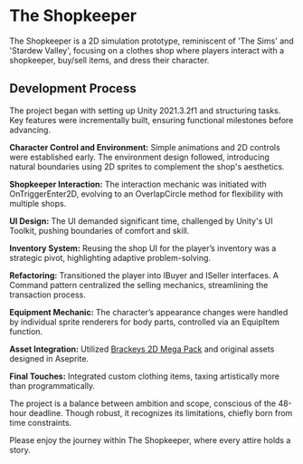 # The Shopkeeper

The Shopkeeper is a 2D simulation prototype, reminiscent of 'The Sims' and 'Stardew Valley', focusing on a clothes shop where players interact with a shopkeeper, buy/sell items, and dress their character.

## Development Process

The project began with setting up Unity 2021.3.2f1 and structuring tasks. Key features were incrementally built, ensuring functional milestones before advancing.

**Character Control and Environment:** Simple animations and 2D controls were established early. The environment design followed, introducing natural boundaries using 2D sprites to complement the shop's aesthetics.

**Shopkeeper Interaction:** The interaction mechanic was initiated with OnTriggerEnter2D, evolving to an OverlapCircle method for flexibility with multiple shops.

**UI Design:** The UI demanded significant time, challenged by Unity's UI Toolkit, pushing boundaries of comfort and skill.

**Inventory System:** Reusing the shop UI for the player’s inventory was a strategic pivot, highlighting adaptive problem-solving.

**Refactoring:** Transitioned the player into IBuyer and ISeller interfaces. A Command pattern centralized the selling mechanics, streamlining the transaction process.

**Equipment Mechanic:** The character’s appearance changes were handled by individual sprite renderers for body parts, controlled via an EquipItem function.

**Asset Integration:** Utilized [Brackeys 2D Mega Pack](https://assetstore.unity.com/packages/2d/free-2d-mega-pack-177430) and original assets designed in Aseprite.

**Final Touches:** Integrated custom clothing items, taxing artistically more than programmatically.

The project is a balance between ambition and scope, conscious of the 48-hour deadline. Though robust, it recognizes its limitations, chiefly born from time constraints.

Please enjoy the journey within The Shopkeeper, where every attire holds a story.
